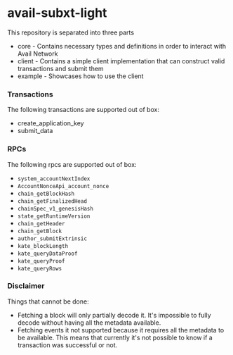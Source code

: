 # avail-subxt-light
This repository is separated into three parts
- core - Contains necessary types and definitions in order to interact with Avail Network
- client - Contains a simple client implementation that can construct valid transactions and submit them
- example - Showcases how to use the client

### Transactions
The following transactions are supported out of box:
- create_application_key
- submit_data

### RPCs
The following rpcs are supported out of box:
- `system_accountNextIndex`
- `AccountNonceApi_account_nonce`
- `chain_getBlockHash`
- `chain_getFinalizedHead`
- `chainSpec_v1_genesisHash`
- `state_getRuntimeVersion`
- `chain_getHeader`
- `chain_getBlock`
- `author_submitExtrinsic`
- `kate_blockLength`
- `kate_queryDataProof`
- `kate_queryProof`
- `kate_queryRows`


### Disclaimer
Things that cannot be done:
- Fetching a block will only partially decode it. It's impossible to fully decode without having all the metadata available.
- Fetching events it not supported because it requires all the metadata to be available. This means that currently it's not possible to know if a transaction was successful or not.
